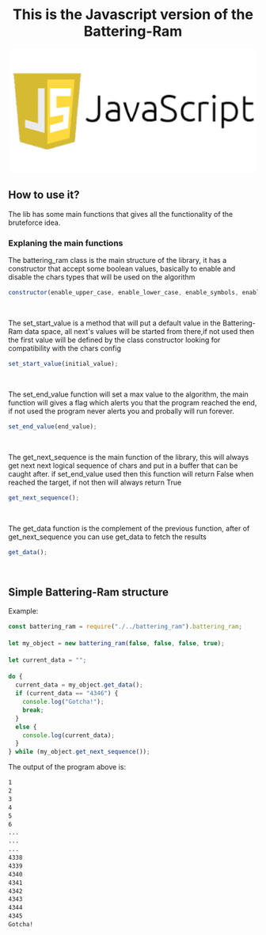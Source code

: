 <div align="center">
  <h1>This is the Javascript version of the Battering-Ram</h1>
  <img width="500px" src="./../assets/Javascript image.png"/>
</div>

## How to use it?
The lib has some main functions that gives all the functionality of the bruteforce idea.
  ### Explaning the main functions
  The battering_ram class is the main structure of the library, it has a constructor that accept some boolean values, basically to enable and disable the chars types that will be used on the algorithm
  ```js
  constructor(enable_upper_case, enable_lower_case, enable_symbols, enable_numbers);
  ```
  <br/>
  
 The set_start_value is a method that will put a default value in the Battering-Ram data space, all next's values will be started from there,if not used then the first value will be defined by the class constructor looking for  compatibility with the chars config
  ```js
  set_start_value(initial_value);
  ```
   <br/>
  
The set_end_value function will set a max value to the algorithm, the main function will gives a flag which alerts you that the program reached the end, if not used the program never alerts you and probally will run forever.
```js
set_end_value(end_value);
```
<br/>
  

The get_next_sequence is the main function of the library, this will always get next next logical sequence of chars and put in a buffer that can be caught after. if set_end_value used then this function will return False when reached the target, if not then will always return True
```js
get_next_sequence();
```
<br/>  

The get_data function is the complement of the previous function, after of get_next_sequence you can use get_data to fetch the results
```js
get_data();
```
<br/>

## Simple Battering-Ram structure

Example:
```js
const battering_ram = require("./../battering_ram").battering_ram;

let my_object = new battering_ram(false, false, false, true);

let current_data = "";

do {
  current_data = my_object.get_data();
  if (current_data == "4346") {
    console.log("Gotcha!");
    break;
  }
  else {
    console.log(current_data);
  }
} while (my_object.get_next_sequence());
```
The output of the program above is:
```txt
1
2
3
4
5
6
...
...
...
4338
4339
4340
4341
4342
4343
4344
4345
Gotcha!
```
